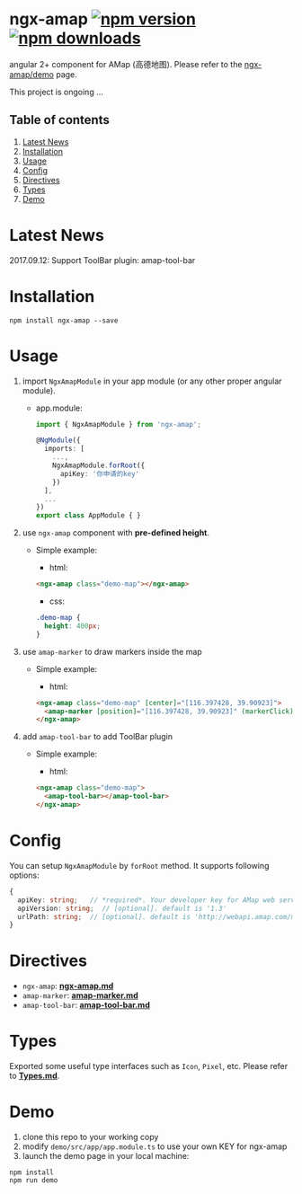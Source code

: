 # ngx-amap [![npm version](https://badge.fury.io/js/ngx-amap.svg)](http://badge.fury.io/js/ngx-amap) [![npm downloads](https://img.shields.io/npm/dm/ngx-amap.svg)](https://npmjs.org/ngx-amap)
angular 2+ component for AMap (高德地图). Please refer to the [ngx-amap/demo](https://xieziyu.github.io/#/ngx-amap/demo) page.

This project is ongoing ...

## Table of contents 
1. [Latest News](#latest_news)
2. [Installation](#installation)
3. [Usage](#usage)
4. [Config](#config)
5. [Directives](#directives)
6. [Types](#types)
7. [Demo](#demo)

# Latest News
2017.09.12: Support ToolBar plugin: amap-tool-bar

# Installation
```
npm install ngx-amap --save
```

# Usage
1. import `NgxAmapModule` in your app module (or any other proper angular module).
    + app.module:
      ```typescript
      import { NgxAmapModule } from 'ngx-amap';

      @NgModule({
        imports: [
          ...,
          NgxAmapModule.forRoot({
            apiKey: '你申请的key'
          })
        ],
        ...
      })
      export class AppModule { }
      ```

2. use `ngx-amap` component with **pre-defined height**.
    + Simple example:

      + html:
      ```html
      <ngx-amap class="demo-map"></ngx-amap>
      ```

      + css:
      ```css
      .demo-map {
        height: 400px;
      }
      ```

3. use `amap-marker` to draw markers inside the map
    + Simple example:

      + html:
      ```html
      <ngx-amap class="demo-map" [center]="[116.397428, 39.90923]">
        <amap-marker [position]="[116.397428, 39.90923]" (markerClick)="onMarkerClick($event)"></amap-marker>
      </ngx-amap>
      ```

4. add `amap-tool-bar` to add ToolBar plugin
    + Simple example:

      + html:
      ```html
      <ngx-amap class="demo-map">
        <amap-tool-bar></amap-tool-bar>
      </ngx-amap>
      ```

# Config
You can setup `NgxAmapModule` by `forRoot` method. It supports following options:
```typescript
{
  apiKey: string;   // *required*. Your developer key for AMap web service.
  apiVersion: string;  // [optional]. default is '1.3'
  urlPath: string;  // [optional]. default is 'http://webapi.amap.com/maps', You can change HTTP or HTTPS protocol by this string.
}
```

# Directives
+ `ngx-amap`: [**ngx-amap.md**](https://github.com/xieziyu/ngx-amap/blob/master/docs/ngx-amap.md)
+ `amap-marker`: [**amap-marker.md**](https://github.com/xieziyu/ngx-amap/blob/master/docs/amap-marker.md)
+ `amap-tool-bar`: [**amap-tool-bar.md**](https://github.com/xieziyu/ngx-amap/blob/master/docs/amap-tool-bar.md)

# Types
Exported some useful type interfaces such as `Icon`, `Pixel`, etc. Please refer to [**Types.md**](https://github.com/xieziyu/ngx-amap/blob/master/docs/Types.md).

# Demo
1. clone this repo to your working copy
2. modify `demo/src/app/app.module.ts` to use your own KEY for ngx-amap
3. launch the demo page in your local machine:
```
npm install
npm run demo
```